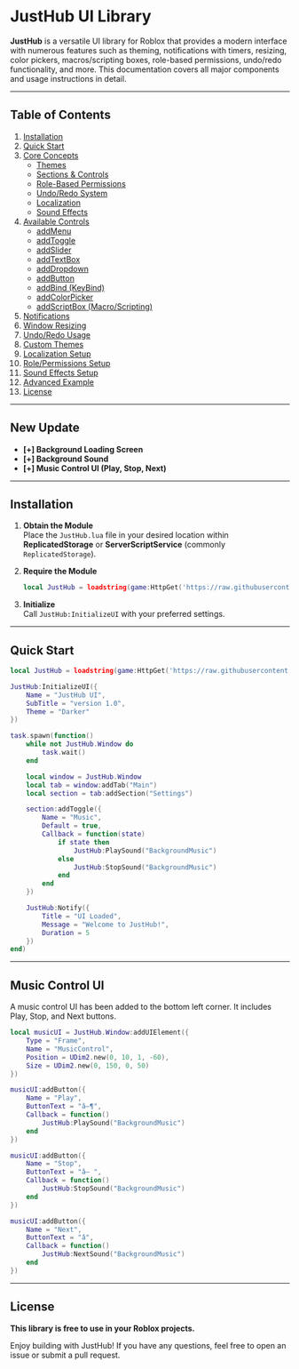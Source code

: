 # JustHub UI Library

**JustHub** is a versatile UI library for Roblox that provides a modern interface with numerous features such as theming, notifications with timers, resizing, color pickers, macros/scripting boxes, role-based permissions, undo/redo functionality, and more. This documentation covers all major components and usage instructions in detail.

---

## Table of Contents
1. [Installation](#installation)  
2. [Quick Start](#quick-start)  
3. [Core Concepts](#core-concepts)  
   - [Themes](#themes)  
   - [Sections & Controls](#sections--controls)  
   - [Role-Based Permissions](#role-based-permissions)  
   - [Undo/Redo System](#undoredo-system)  
   - [Localization](#localization)  
   - [Sound Effects](#sound-effects)  
4. [Available Controls](#available-controls)  
   - [addMenu](#addmenu)  
   - [addToggle](#addtoggle)  
   - [addSlider](#addslider)  
   - [addTextBox](#addtextbox)  
   - [addDropdown](#adddropdown)  
   - [addButton](#addbutton)  
   - [addBind (KeyBind)](#addbind-keybind)  
   - [addColorPicker](#addcolorpicker)  
   - [addScriptBox (Macro/Scripting)](#addscriptbox-macroscripting)  
5. [Notifications](#notifications)  
6. [Window Resizing](#window-resizing)  
7. [Undo/Redo Usage](#undoredo-usage)  
8. [Custom Themes](#custom-themes)  
9. [Localization Setup](#localization-setup)  
10. [Role/Permissions Setup](#rolepermissions-setup)  
11. [Sound Effects Setup](#sound-effects-setup)  
12. [Advanced Example](#advanced-example)  
13. [License](#license)

---

## New Update

- **[+] Background Loading Screen**  
- **[+] Background Sound**  
- **[+] Music Control UI (Play, Stop, Next)**

---

## Installation

1. **Obtain the Module**  
   Place the `JustHub.lua` file in your desired location within **ReplicatedStorage** or **ServerScriptService** (commonly `ReplicatedStorage`).

2. **Require the Module**  
   ```lua
   local JustHub = loadstring(game:HttpGet('https://raw.githubusercontent.com/Lilith-VnK/JustHub-UI/main/JustHub.lua'))()
   ```

3. **Initialize**  
   Call `JustHub:InitializeUI` with your preferred settings.

---

## Quick Start

```lua
local JustHub = loadstring(game:HttpGet('https://raw.githubusercontent.com/Lilith-VnK/JustHub-UI/main/JustHub.lua'))()

JustHub:InitializeUI({
    Name = "JustHub UI",
    SubTitle = "version 1.0",
    Theme = "Darker"
})

task.spawn(function()
    while not JustHub.Window do
        task.wait()
    end

    local window = JustHub.Window
    local tab = window:addTab("Main")
    local section = tab:addSection("Settings")

    section:addToggle({
        Name = "Music",
        Default = true,
        Callback = function(state)
            if state then
                JustHub:PlaySound("BackgroundMusic")
            else
                JustHub:StopSound("BackgroundMusic")
            end
        end
    })

    JustHub:Notify({
        Title = "UI Loaded",
        Message = "Welcome to JustHub!",
        Duration = 5
    })
end)
```

---

## Music Control UI

A music control UI has been added to the bottom left corner. It includes Play, Stop, and Next buttons.

```lua
local musicUI = JustHub.Window:addUIElement({
    Type = "Frame",
    Name = "MusicControl",
    Position = UDim2.new(0, 10, 1, -60),
    Size = UDim2.new(0, 150, 0, 50)
})

musicUI:addButton({
    Name = "Play",
    ButtonText = "â–¶",
    Callback = function()
        JustHub:PlaySound("BackgroundMusic")
    end
})

musicUI:addButton({
    Name = "Stop",
    ButtonText = "â– ",
    Callback = function()
        JustHub:StopSound("BackgroundMusic")
    end
})

musicUI:addButton({
    Name = "Next",
    ButtonText = "â­",
    Callback = function()
        JustHub:NextSound("BackgroundMusic")
    end
})
```

---

## License

**This library is free to use in your Roblox projects.**

Enjoy building with JustHub! If you have any questions, feel free to open an issue or submit a pull request.
